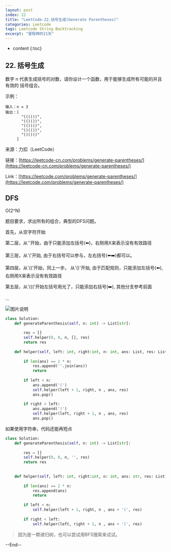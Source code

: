 ```yaml
---
layout: post
index: 22
title: "LeetCode-22.括号生成(Generate Parentheses)"
categories: Leetcode
tags: Leetcode String Backtracking
excerpt: "里程碑的21天"
---
```


* content
{:toc}

## 22. 括号生成

数字 n 代表生成括号的对数，请你设计一个函数，用于能够生成所有可能的并且 有效的 括号组合。

示例：

```
输入：n = 3
输出：[
       "((()))",
       "(()())",
       "(())()",
       "()(())",
       "()()()"
     ]
```

来源：力扣（LeetCode）

链接：[https://leetcode-cn.com/problems/generate-parentheses/](https://leetcode-cn.com/problems/generate-parentheses/)

Link：[https://leetcode.com/problems/generate-parentheses/](https://leetcode.com/problems/generate-parentheses/)

## DFS

O(2^N)

题目要求，求出所有的组合，典型的DFS问题。

首先，从空字符开始

第二层，从''开始，由于只能添加左括号(⬅️)，右侧用X来表示没有有效路径

第三层，从'('开始, 由于右括号可以参与，左右括号(⬅️➡️)都可以。

第四层，从'(('开始，同上一步。 从'()'开始, 由于匹配规则，只能添加左括号(⬅️), 右侧用X来表示没有有效路径

第五层，从'((('开始左括号用光了，只能添加右括号(➡️), 其他分支参考前面 

...

![图片说明](https://geemaple.github.io/images/leetcode-sketch-algorithm-22.jpg)

```python
class Solution:
    def generateParenthesis(self, n: int) -> List[str]:
        
        res = []
        self.helper(0, 0, n, [], res)
        return res
        
    def helper(self, left: int, right:int, n: int, ans: List, res: List):
        
        if len(ans) == 2 * n:
            res.append(''.join(ans))
            return
        
        if left < n:
            ans.append('(')
            self.helper(left + 1, right, n , ans, res)
            ans.pop()
            
        if right < left:
            ans.append(')')
            self.helper(left, right + 1, n , ans, res)
            ans.pop()
```

如果使用字符串，代码还能再短点

```python
class Solution:
    def generateParenthesis(self, n: int) -> List[str]:
        
        res = []
        self.helper(0, 0, n, '', res)
        return res
        
        
    def helper(self, left: int, right:int, n: int, ans: str, res: List):
        
        if len(ans) == 2 * n:
            res.append(ans)
            return
        
        if left < n:
            self.helper(left + 1, right, n , ans + '(', res)
            
        if right < left:
            self.helper(left, right + 1, n , ans + ')', res)
```

> 因为是一颗递归树，也可以尝试用BFS搜索来试试。

--End--



